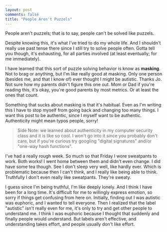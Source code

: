 ```yaml
---
layout: post
comments: false
title: "People Aren't Puzzels"
---
```


People aren't puzzels; that is to say, people can't be solved like puzzels.

Despite knowing this, it's what I've tried to do my whole life. And I shouldn't really use past tense there since I still try to solve people often. Gotta tell you though, it's exhausting, for all parties involved (at least eventually; for me immediately). 

I have learned that this sort of puzzle solving behavior is know as **masking**. Not to brag or anything, but I'm like really good at masking. Only one person (besides me, and that I know of) ever thought I might be autistic. Thanks Jo. Not sure how my parents didn't figure this one out. Mom or Dad if you're reading this, it's okay, you're good parents by most metrics. Or at least the ones that count.

Something that sucks about masking is that it's habitual. Even as I'm writing this I have to stop myself from going back and changing too many things. I want this post to be authentic, since I myself want to be authentic. Authenticity might mean typos people, sorry! 

> Side Note: we learned about authenticity in my computer security class and it is like so cool. I won't go into it since you probably don't care, but if you're curious try googling "digital signatures" and/or "one-way hash functions".

I've had a really rough week. So much so that Friday I wore sweatpants to work. Both works! I went home between them and didn't even change. I did have some tea though. See I don't sleep very well, like hardly ever. Which is problematic because then I can't think, and I really like being able to think. Truthfully I don't even really like sweatpants. They're sweaty.

I guess since I'm being truthful, I'm like deeply lonely. And I think I have been for a long time. It's difficult for me to willingly express emotion, so sorry if things get confusing from here on. Initially, finding out I was autistic was euphoric, and I wanted to tell everyone. Then I realized that the label "autistic" isn't really even for me, it's only to try and get other people to understand me. I think I was euphoric because I thought that suddenly and finally people would understand. But labels aren't effective, and understanding takes effort, and people usually don't like effort.
